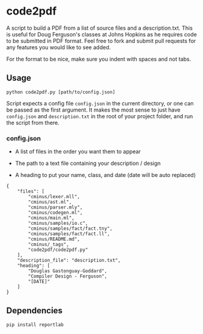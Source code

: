 # code2pdf

A script to build a PDF from a list of source files and a description.txt. This is useful for Doug Ferguson's classes at Johns Hopkins as he requires code to be submitted in PDF format. Feel free to fork and submit pull requests for any features you would like to see added. 

For the format to be nice, make sure you indent with spaces and not tabs.

## Usage 

`python code2pdf.py [path/to/config.json]`

Script expects a config file `config.json` in the current directory, or one can be passed as the first argument. It makes the most sense to just have `config.json` and `description.txt` in the root of your project folder, and run the script from there.

### config.json

* A list of files in the order you want them to appear

* The path to a text file containing your description / design

* A heading to put your name, class, and date (date will be auto replaced)

```
{
    "files": [
        "cminus/lexer.mll",
        "cminus/ast.ml",
        "cminus/parser.mly",
        "cminus/codegen.ml",
        "cminus/main.ml",
        "cminus/samples/io.c",
        "cminus/samples/fact/fact.tny",
        "cminus/samples/fact/fact.ll",
        "cminus/README.md", 
        "cminus/_tags", 
        "code2pdf/code2pdf.py"
    ],
    "description_file": "description.txt",
    "heading": [
        "Douglas Gastonguay-Goddard",
        "Compiler Design - Ferguson",
        "[DATE]"
    ]
}
```

## Dependencies 

`pip install reportlab`